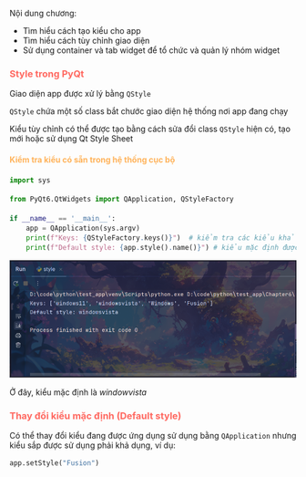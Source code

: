 Nội dung chương:
- Tìm hiểu cách tạo kiểu cho app
- Tìm hiểu cách tùy chỉnh giao diện
- Sử dụng container và tab widget để tổ chức và quản lý nhóm widget
### <span style="color:rgb(255, 105, 97)">Style trong PyQt</span> 
Giao diện app được xử lý bằng `QStyle`

`QStyle` chứa một số class bắt chước giao diện hệ thống nơi app đang chạy

Kiểu tùy chỉnh có thể được tạo bằng cách sửa đổi class `QStyle`  hiện có, tạo mới hoặc sử dụng Qt Style Sheet

#### <span style="color:rgb(255, 179, 91)">Kiểm tra kiểu có sẵn trong hệ thống cục bộ</span> 
```python
import sys  
  
from PyQt6.QtWidgets import QApplication, QStyleFactory  
  
if __name__ == '__main__':  
    app = QApplication(sys.argv)  
    print(f"Keys: {QStyleFactory.keys()}")  # kiểm tra các kiểu khả dụng
    print(f"Default style: {app.style().name()}") # kiểu mặc định được áp dụng 
```


![](https://github.com/sakanaowo/PyQt-and-application/blob/main/Image/Pasted%20image%2020240814221812.png?raw=true)


Ở đây, kiểu mặc định là _windowvista_ 

### <span style="color:rgb(255, 105, 97)">Thay đổi kiểu mặc định (Default style)</span> 

Có thể thay đổi kiểu đang được ứng dụng sử dụng bằng `QApplication` nhưng kiểu sắp được sử dụng phải khả dụng, ví dụ:

```python
app.setStyle("Fusion")
```

